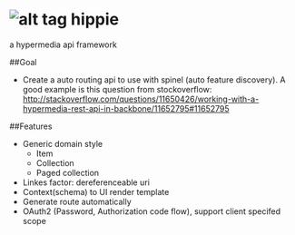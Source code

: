 ![alt tag](http://upload.wikimedia.org/wikipedia/commons/thumb/d/d2/Peace_sign.svg/330px-Peace_sign.svg.png)
hippie
======

a hypermedia api framework

##Goal
  * Create a auto routing api to use with spinel (auto feature discovery). A good example is this question from stockoverflow: http://stackoverflow.com/questions/11650426/working-with-a-hypermedia-rest-api-in-backbone/11652795#11652795

##Features

  * Generic domain style
    * Item
    * Collection
    * Paged collection
  * Linkes factor: dereferenceable uri
  * Context(schema) to UI render template
  * Generate route automatically
  * OAuth2 (Password, Authorization code flow), support client specifed scope
